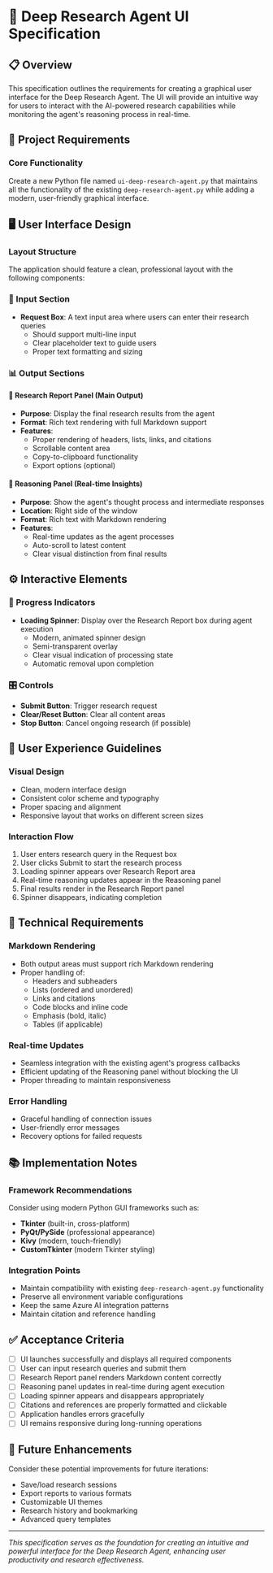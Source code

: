 # 🔬 Deep Research Agent UI Specification

## 📋 Overview

This specification outlines the requirements for creating a graphical user interface for the Deep Research Agent. The UI will provide an intuitive way for users to interact with the AI-powered research capabilities while monitoring the agent's reasoning process in real-time.

## 🎯 Project Requirements

### Core Functionality
Create a new Python file named `ui-deep-research-agent.py` that maintains all the functionality of the existing `deep-research-agent.py` while adding a modern, user-friendly graphical interface.

## 🖥️ User Interface Design

### Layout Structure
The application should feature a clean, professional layout with the following components:

### 📝 Input Section
- **Request Box**: A text input area where users can enter their research queries
  - Should support multi-line input
  - Clear placeholder text to guide users
  - Proper text formatting and sizing

### 📊 Output Sections

#### 📄 Research Report Panel (Main Output)
- **Purpose**: Display the final research results from the agent
- **Format**: Rich text rendering with full Markdown support
- **Features**:
  - Proper rendering of headers, lists, links, and citations
  - Scrollable content area
  - Copy-to-clipboard functionality
  - Export options (optional)

#### 🧠 Reasoning Panel (Real-time Insights)
- **Purpose**: Show the agent's thought process and intermediate responses
- **Location**: Right side of the window
- **Format**: Rich text with Markdown rendering
- **Features**:
  - Real-time updates as the agent processes
  - Auto-scroll to latest content
  - Clear visual distinction from final results

## ⚙️ Interactive Elements

### 🔄 Progress Indicators
- **Loading Spinner**: Display over the Research Report box during agent execution
  - Modern, animated spinner design
  - Semi-transparent overlay
  - Clear visual indication of processing state
  - Automatic removal upon completion

### 🎛️ Controls
- **Submit Button**: Trigger research request
- **Clear/Reset Button**: Clear all content areas
- **Stop Button**: Cancel ongoing research (if possible)

## 🎨 User Experience Guidelines

### Visual Design
- Clean, modern interface design
- Consistent color scheme and typography
- Proper spacing and alignment
- Responsive layout that works on different screen sizes

### Interaction Flow
1. User enters research query in the Request box
2. User clicks Submit to start the research process
3. Loading spinner appears over Research Report area
4. Real-time reasoning updates appear in the Reasoning panel
5. Final results render in the Research Report panel
6. Spinner disappears, indicating completion

## 🔧 Technical Requirements

### Markdown Rendering
- Both output areas must support rich Markdown rendering
- Proper handling of:
  - Headers and subheaders
  - Lists (ordered and unordered)
  - Links and citations
  - Code blocks and inline code
  - Emphasis (bold, italic)
  - Tables (if applicable)

### Real-time Updates
- Seamless integration with the existing agent's progress callbacks
- Efficient updating of the Reasoning panel without blocking the UI
- Proper threading to maintain responsiveness

### Error Handling
- Graceful handling of connection issues
- User-friendly error messages
- Recovery options for failed requests

## 📚 Implementation Notes

### Framework Recommendations
Consider using modern Python GUI frameworks such as:
- **Tkinter** (built-in, cross-platform)
- **PyQt/PySide** (professional appearance)
- **Kivy** (modern, touch-friendly)
- **CustomTkinter** (modern Tkinter styling)

### Integration Points
- Maintain compatibility with existing `deep-research-agent.py` functionality
- Preserve all environment variable configurations
- Keep the same Azure AI integration patterns
- Maintain citation and reference handling

## ✅ Acceptance Criteria

- [ ] UI launches successfully and displays all required components
- [ ] User can input research queries and submit them
- [ ] Research Report panel renders Markdown content correctly
- [ ] Reasoning panel updates in real-time during agent execution
- [ ] Loading spinner appears and disappears appropriately
- [ ] Citations and references are properly formatted and clickable
- [ ] Application handles errors gracefully
- [ ] UI remains responsive during long-running operations

## 🚀 Future Enhancements

Consider these potential improvements for future iterations:
- Save/load research sessions
- Export reports to various formats
- Customizable UI themes
- Research history and bookmarking
- Advanced query templates

---

*This specification serves as the foundation for creating an intuitive and powerful interface for the Deep Research Agent, enhancing user productivity and research effectiveness.*